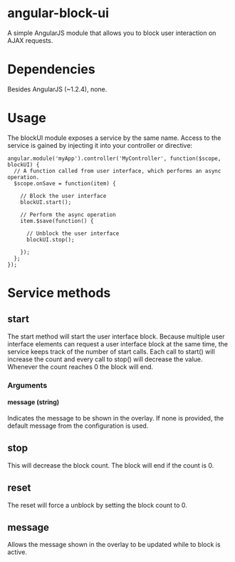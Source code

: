 angular-block-ui
============
A simple AngularJS module that allows you to block user interaction on AJAX requests. 

# Dependencies
Besides AngularJS (~1.2.4), none.  

# Usage
The blockUI module exposes a service by the same name. Access to the service is gained by injecting it into your controller or directive:

    angular.module('myApp').controller('MyController', function($scope, blockUI) {
      // A function called from user interface, which performs an async operation.
      $scope.onSave = function(item) {
    
        // Block the user interface
        blockUI.start();

        // Perform the async operation    
        item.$save(function() {
      
          // Unblock the user interface
          blockUI.stop();
          
        });
      };
    });

# Service methods

## start
The start method will start the user interface block. Because multiple user interface elements can request a user interface block at the same time, the service keeps track of the number of start calls. Each call to start() will increase the count and every call to stop() will decrease the value. Whenever the count reaches 0 the block will end.

### Arguments

#### message (string)
Indicates the message to be shown in the overlay. If none is provided, the default message from the configuration is used.

## stop
This will decrease the block count. The block will end if the count is 0.

## reset
The reset will force a unblock by setting the block count to 0.

## message
Allows the message shown in the overlay to be updated while to block is active.